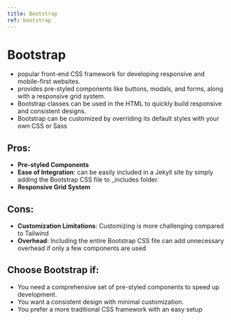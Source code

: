 ```yaml
---
title: Bootstrap
ref: bootstrap
---
```


# Bootstrap
- popular front-end CSS framework for developing responsive and mobile-first websites.
- provides pre-styled components like buttons, modals, and forms, along with a responsive grid system.
- Bootstrap classes can be used in the HTML to quickly build responsive and consistent designs.
- Bootstrap can be customized by overriding its default styles with your own CSS or Sass

## Pros:
- **Pre-styled Components**
- **Ease of Integration**: can be easily included in a Jekyll site by simply adding the Bootstrap CSS file to _includes folder.
- **Responsive Grid System**

## Cons:
- **Customization Limitations**: Customizing is more challenging compared to Tailwind
- **Overhead**: Including the entire Bootstrap CSS file can add unnecessary overhead if only a few components are used

## Choose Bootstrap if:
- You need a comprehensive set of pre-styled components to speed up development.
- You want a consistent design with minimal customization.
- You prefer a more traditional CSS framework with an easy setup
